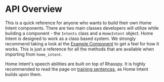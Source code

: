 
# API Overview
This is a quick reference for anyone who wants to build their own Home Intent components. There are two main classes developers will utilize while building a component - the `Intents` class and a `HomeIntent` object. Home Intent is designed to work as a class based system. We strongly recommend taking a look at the [Example Component](/reference/developer/example-component/) to get a feel for how it works. This is just a reference for all the methods that are available when importing from `home_intent`.

Home Intent's speech abilities are built on top of Rhasspy. It is highly recommended to read the page on [training sentences](https://rhasspy.readthedocs.io/en/latest/training/), as Home Intent builds upon them.


